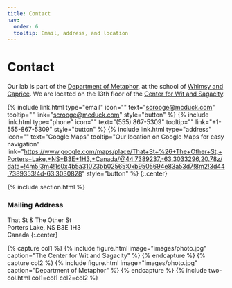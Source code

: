 ```yaml
---
title: Contact
nav:
  order: 6
  tooltip: Email, address, and location
---
```


# <i class="fas fa-envelope"></i>Contact

Our lab is part of the [Department of Metaphor](), at the school of [Whimsy and Caprice]().
We are located on the 13th floor of the [Center for Wit and Sagacity]().

{%
  include link.html
  type="email"
  icon=""
  text="scrooge@mcduck.com"
  tooltip=""
  link="scrooge@mcduck.com"
  style="button"
%}
{%
  include link.html
  type="phone"
  icon=""
  text="(555) 867-5309"
  tooltip=""
  link="+1-555-867-5309"
  style="button"
%}
{%
  include link.html
  type="address"
  icon=""
  text="Google Maps"
  tooltip="Our location on Google Maps for easy navigation"
  link="https://www.google.com/maps/place/That+St+%26+The+Other+St,+Porters+Lake,+NS+B3E+1H3,+Canada/@44.7389237,-63.3033296,20.78z/data=!4m5!3m4!1s0x4b5a31023bb02565:0xb9505694e83a53d7!8m2!3d44.7389353!4d-63.3030828"
  style="button"
%}
{:.center}

{% include section.html %}

### <i class="fas fa-mail-bulk"></i>Mailing Address

That St & The Other St  
Porters Lake, NS B3E 1H3  
Canada
{:.center}

{% capture col1 %}
{%
  include figure.html
  image="images/photo.jpg"
  caption="The Center for Wit and Sagacity"
%}
{% endcapture %}
{% capture col2 %}
{%
  include figure.html
  image="images/photo.jpg"
  caption="Department of Metaphor"
%}
{% endcapture %}
{% include two-col.html col1=col1 col2=col2 %}
